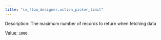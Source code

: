 ```yaml
---
title: "sn_flow_designer.action_picker_limit"
---
```


Description: The maximum number of records to return when fetching data

Value: `1000`